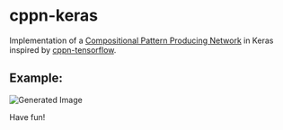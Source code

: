 # cppn-keras
Implementation of a [Compositional Pattern Producing Network](https://en.wikipedia.org/wiki/Compositional_pattern-producing_network) in Keras inspired by [cppn-tensorflow](https://github.com/hardmaru/cppn-tensorflow).


Example:
--------

![Generated Image](https://raw.githubusercontent.com/hochthom/cppn-keras/master/examples/image.png)

Have fun!
